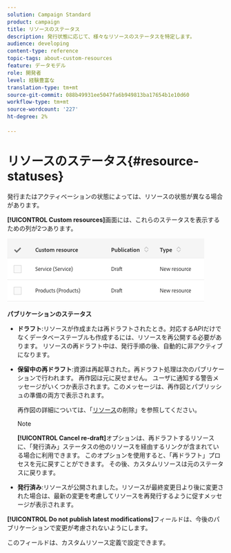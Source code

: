 ```yaml
---
solution: Campaign Standard
product: campaign
title: リソースのステータス
description: 発行状態に応じて、様々なリソースのステータスを特定します。
audience: developing
content-type: reference
topic-tags: about-custom-resources
feature: データモデル
role: 開発者
level: 経験豊富な
translation-type: tm+mt
source-git-commit: 088b49931ee5047fa6b949813ba17654b1e10d60
workflow-type: tm+mt
source-wordcount: '227'
ht-degree: 2%

---
```



# リソースのステータス{#resource-statuses}

発行またはアクティベーションの状態によっては、リソースの状態が異なる場合があります。

**[!UICONTROL Custom resources]**&#x200B;画面には、これらのステータスを表示するための列が2つあります。

![](assets/schema_colonne_1.png)

**パブリケーションのステータス**

* **ドラフト**:リソースが作成または再ドラフトされたとき。対応するAPIだけでなくデータベーステーブルも作成するには、リソースを再公開する必要があります。 リソースの再ドラフト中は、発行手順の後、自動的に非アクティブになります。
* **保留中の再ドラフト**:資源は再起草された。再ドラフト処理は次のパブリケーションで行われます。 再作図は元に戻せません。 ユーザに通知する警告メッセージがいくつか表示されます。このメッセージは、再作図とパブリッシュの準備の両方で表示されます。

   再作図の詳細については、「[リソース](../../developing/using/deleting-a-resource.md)の削除」を参照してください。

   >[!NOTE]
   >
   >**[!UICONTROL Cancel re-draft]**&#x200B;オプションは、再ドラフトするリソースに、「発行済み」ステータスの他のリソースを経由するリンクが含まれている場合に利用できます。 このオプションを使用すると、「再ドラフト」プロセスを元に戻すことができます。 その後、カスタムリソースは元のステータスに戻ります。

* **発行済み**:リソースが公開されました。リソースが最終変更日より後に変更された場合は、最新の変更を考慮してリソースを再発行するように促すメッセージが表示されます。

**[!UICONTROL Do not publish latest modifications]**&#x200B;フィールドは、今後のパブリケーションで変更が考慮されないようにします。

このフィールドは、カスタムリソース定義で設定できます。
